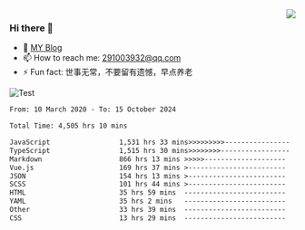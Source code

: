 <img align='right' src='https://github-readme-stats.vercel.app/api?username=niaogege&show_icons=true&theme=radical'/>

### Hi there 👋

- 🌱 [MY Blog](https://bythewayer.com/)
- 📫 How to reach me: 291003932@qq.com
- ⚡ Fun fact:  世事无常，不要留有遗憾，早点养老

![Test](https://github-readme-stats.vercel.app/api/top-langs/?username=niaogege&layout=compact)

<!--START_SECTION:waka-->

```txt
From: 10 March 2020 - To: 15 October 2024

Total Time: 4,505 hrs 10 mins

JavaScript                 1,531 hrs 33 mins>>>>>>>>>----------------   34.00 %
TypeScript                 1,515 hrs 30 mins>>>>>>>>-----------------   33.64 %
Markdown                   866 hrs 13 mins >>>>>--------------------   19.23 %
Vue.js                     169 hrs 37 mins >------------------------   03.77 %
JSON                       154 hrs 13 mins >------------------------   03.42 %
SCSS                       101 hrs 44 mins >------------------------   02.26 %
HTML                       35 hrs 59 mins  -------------------------   00.80 %
YAML                       35 hrs 2 mins   -------------------------   00.78 %
Other                      33 hrs 39 mins  -------------------------   00.75 %
CSS                        13 hrs 29 mins  -------------------------   00.30 %
```

<!--END_SECTION:waka-->
